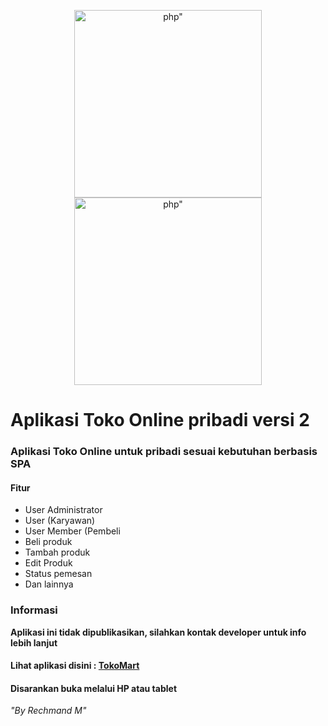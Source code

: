 <p align="center"><a href="https://tokomart.id" target="_blank"><img src="https://repository-images.githubusercontent.com/362925811/f08ba083-939e-4f67-a3d0-bf4ae9b51acb" width="300" alt=php"></a>
  <a href="https://tokomart.id" target="_blank"><img src="https://rechmand.id/assets/ico/project/tokomart1.jpg" width="300" alt=php"></a></p>
  
# Aplikasi Toko Online pribadi versi 2
### Aplikasi Toko Online untuk pribadi sesuai kebutuhan berbasis SPA
#### Fitur
- User Administrator
- User (Karyawan)
- User Member (Pembeli
- Beli produk
- Tambah produk
- Edit Produk
- Status pemesan
- Dan lainnya

### Informasi
**Aplikasi ini tidak dipublikasikan, silahkan kontak developer untuk info lebih lanjut**
  
#### Lihat aplikasi disini : [TokoMart](https://tokomart.id)
#### Disarankan buka melalui HP atau tablet

*"By Rechmand M"*




